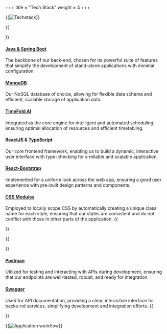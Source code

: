 +++
title = "Tech Stack"
weight = 4
+++

{{<image src="techstack.png" alt="Techstack">}}

{{<section title="App Development">}}
#### [Java & Spring Boot](https://spring.io/projects/spring-boot)
The backbone of our back-end, chosen for its powerful suite of features that simplify the development of stand-alone applications with minimal configuration.
#### [MongoDB](https://www.mongodb.com/)
Our NoSQL database of choice, allowing for flexible data schema and efficient, scalable storage of application data.
#### [TimeFold AI](https://timefold.ai/)
Integrated as the core engine for intelligent and automated scheduling, ensuring optimal allocation of resources and efficient timetabling.

#### [ReactJS](https://react.dev/) & [TypeScript](https://www.typescriptlang.org/)
Our core frontend framework, enabling us to build a dynamic, interactive user interface with type-checking for a reliable and scalable application.
#### [React-Bootstrap](https://react-bootstrap.netlify.app/)
Implemented for a uniform look across the web app, ensuring a good user experience with pre-built design patterns and components.
#### [CSS Modules](https://developer.adobe.com/commerce/pwa-studio/guides/general-concepts/css-modules/)
Employed to locally scope CSS by automatically creating a unique class name for each style, ensuring that our styles are consistent and do not conflict with those in other parts of the application.
{{</section>}}

{{<section title="Others">}}
#### [Postman](https://www.postman.com/)
Utilized for testing and interacting with APIs during development, ensuring that our endpoints are well-tested, robust, and ready for integration.
#### [Swagger](https://swagger.io/)
Used for API documentation, providing a clear, interactive interface for backe-nd services, simplifying development and integration efforts.
{{</section>}}

{{<image src="workflow.png" alt="Application workflow" caption="Application Workflow">}}

